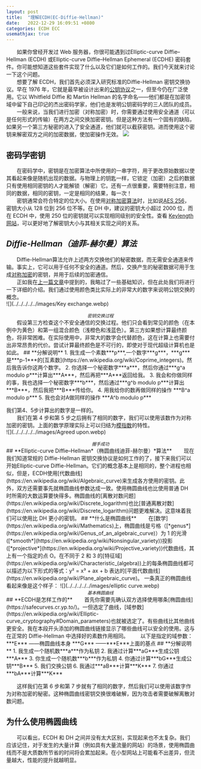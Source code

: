 ```yaml
---
layout: post
title:  "理解ECDH(EC-Diffie-Hellman)"
date:   2022-12-29 16:09:51 +0800
categories: ECDH ECC 
usemathjax: true
---
```


&emsp;&emsp;如果你曾经开发过 Web 服务器，你很可能遇到过Elliptic-curve Diffie–Hellman (ECDH) 或Elliptic-curve Diffie–Hellman Ephemeral (ECDHE) 密码套件。你可能想知道这些套件实现了什么以及它们是如何工作的。我们今天就来讨论一下这个问题。  
&emsp;&emsp;想要了解 ECDH，我们首先必须深入研究标准的Diffie-Hellman 密钥交换协议。早在 1976 年，它就是最早被设计出来的[公钥协议](https://medium.com/@pierrephilip/intro-into-cryptography-192a91d5ba59#26fe)之一，但至今仍在广泛使用。它以 Whitfield Diffie 和 Martin Hellman 的名字命名——他们都是在加密领域中留下自己印记的杰出密码学家，他们也是发明公钥密码学的三人团队的成员。  
&emsp;&emsp;一般来说，当我们进行加密（对称加密）时，你需要通过使用安全通道（可以是任何形式的传输）在两方之间交换加密密钥。但是这种方法有一个固有的缺陷，如果另一个第三方秘密的进入了安全通道，他们就可以截获密钥。进而使用这个密钥来解密双方之间的加密数据，使加密操作无效。
![](../../../../../images/useless-lock.webp)
## **密码学密钥**
&emsp;&emsp;在密码学中，密钥是在加密算法中所使用的一串字符，用于更改原始数据以使其看起来像是随机出现的数据。与物理上的钥匙一样，它锁定（加密）之后的数据只有使用相同密钥的人才能解锁（解密）它。还有一点很重要，需要特别注意，相同的数据，相同的密钥，一定是相同的结果，每一次！  
&emsp;&emsp;密钥通常会符合特定的位大小。在使用[对称加密算法](https://medium.com/@pierrephilip/intro-into-cryptography-192a91d5ba59#523f)时，比如说[AES 256](https://en.wikipedia.org/wiki/Advanced_Encryption_Standard)，密钥大小从 128 位到 256 位不等。在 DH 中，建议的密钥大小超过 2000 位，而在 ECDH 中，使用 250 位的密钥就可以实现相同级别的安全性。查看 [Keylength 网站](https://www.keylength.com/en/8/)，可以更好地了解密钥大小与其相关实现之间的关系。  
## **Diffie-Hellman*（迪菲-赫尔曼）*算法**
&emsp;&emsp;Diffie-Hellman算法允许上述两方交换他们的秘密数据，而无需安全通道来传输。事实上，它可以用于任何不安全的通道。然后，交换产生的秘密数据可用于生成[对称加密](https://medium.com/@pierrephilip/intro-into-cryptography-192a91d5ba59#523f)的密钥，并用于后续的加密通信。  
&emsp;&emsp;正如我在[上一篇文章](https://medium.com/@pierrephilip/intro-into-cryptography-192a91d5ba59#71c2)中提到的，我略过了一些基础知识，但在此处我们将进行一下详细的介绍。我们通过使用颜色类比实际上的非常大的数字来说明公钥交换的概念。    
![](../../../../../images/Key exchange.webp)
<center><small><i>密钥交换过程</i></small></center>  
&emsp;&emsp;假设第三方检查这个不安全通信的交换过程。他们只会看到常见的颜色（在本例中为黄色）和第一组混合颜色（浅橙色和浅蓝色）。第三方如果想计算最终颜色，将非常困难。在实际使用中，非常大的数字会代替颜色，这在计算上也需要付出非常昂贵的代价。尝试计算最终颜色是不可行的，即使对于现代超级计算机也是如此。
## **分解说明**
1. 我生成一个素数***p***,一个数字***g***，***g***是***p-1***的[互素数](https://en.wikipedia.org/wiki/Coprime_integers)。然后我告诉你这两个数字。
2. 你选择一个秘密数字***a***，然后你通过***g^a modulo p***计算出***A***，然后再把***A***返回给我。
3. 我会和你做同样的事，我也选择一个秘密数字***b***，然后通过***g^b modulo p***计算出***B***，然后我把***B***传给你。
4. 用我给你的数再做同样的操作 ***B^a modulo p***
5. 我也会对A做同样的操作 ***A^b modulo p***  

我们第4、5步计算出的数字是一样的。  
&emsp;&emsp;我们在第 4 步和第 5 步之后拥有了相同的数字，我们可以使用该数作为对称加密的密钥。上面的数学原理实际上可以归结为[模指数](https://en.wikipedia.org/wiki/Modular_exponentiation)的特性。  
![](../../../../../images/Agreed upon.webp)
<center><small><i>握手成功</i></small></center>  
## **Elliptic-curve Diffie–Hellman*（椭圆曲线迪菲-赫尔曼）*算法**
&emsp;&emsp;现在我们知道常规的 Diffie-Hellman 密钥交换协议是如何工作的了，接下来我们可以开始Elliptic-curve Diffie-Hellman。它们的概念基本上是相同的，整个进程也相似，但是，ECDH使用[代数曲线](https://en.wikipedia.org/wiki/Algebraic_curve)来生成各方使用的密钥。此外，双方还需要事先就椭圆曲线参数达成一致。使用椭圆曲线也比使用普通 DH 时所需的大数运算要快得多。椭圆曲线的[离散对数问题](https://en.wikipedia.org/wiki/Discrete_logarithm)也比[普通离散对数](https://en.wikipedia.org/wiki/Discrete_logarithm)问题更难解决。这意味着我们可以使用比 DH 更小的密钥。  
## **什么是椭圆曲线**
&emsp;&emsp;在[数学](https://en.wikipedia.org/wiki/Mathematics)上，椭圆曲线是亏格（[*genus*](https://en.wikipedia.org/wiki/Genus_of_an_algebraic_curve)）为 1 的光滑([*smooth*](https://en.wikipedia.org/wiki/Nonsingular_variety))投影([*projective*](https://en.wikipedia.org/wiki/Projective_variety))代数曲线，其上有一个指定的点 O。在不同于 2 和 3 的[特征域](https://en.wikipedia.org/wiki/Characteristic_(algebra))上的每条椭圆曲线都可以描述为以下形式的等式：y² = x³ + ax + b 表达的[平面代数曲线](https://en.wikipedia.org/wiki/Plane_algebraic_curve)。  
一条真正的椭圆曲线看起来像是这个样子：  
![](../../../../../images/elliptic curve.webp)
<center><small><i>基本椭圆曲线</i></small></center>  
## **ECDH是怎样工作的**
&emsp;&emsp;首先你需要先确认双方选择使用哪条[椭圆曲线](https://safecurves.cr.yp.to/)。一但选定了曲线，[域参数](https://en.wikipedia.org/wiki/Elliptic-curve_cryptography#Domain_parameters)也就被选定了。有些曲线比其他曲线更安全。我在本段开头添加的椭圆曲线链接显示了哪些曲线可以安全的使用。这与在正常的 Diffie-Hellman 中选择好的素数作用相同。  
&emsp;&emsp;以下是指定的域参数：  
***E*** ——椭圆曲线本身  
***G*** ——***E***上面的基点  
## **分解说明**  
1. 我生成一个随机数***a***作为私钥  
2. 我通过计算***aG***生成公钥***A***
3. 你生成一个随机数***b***作为私钥
4. 你通过计算***bG***生成公钥***B***
5. 我们交换公钥
6. 我通过***aB***计算***K***
7. 你通过***bA***计算***K***  

&emsp;&emsp;这样我们在第 6 步和第 7 步就有了相同的数字，然后我们可以使用该数字作为对称加密的秘密。这种椭圆曲线密钥交换很难破解，因为攻击者需要破解离散对数问题。  
## **为什么使用椭圆曲线**  
&emsp;&emsp;可以看出，ECDH 和 DH 之间并没有太大区别，实现起来也不太复杂。我们应该记住，对于发生的大量计算（例如具有大量流量的网站）的场景，使用椭圆曲线而不是大质数所节省的时间将会累加起来。在小型网站上可能看不出差异，但流量越大，性能的提升就越明显。




